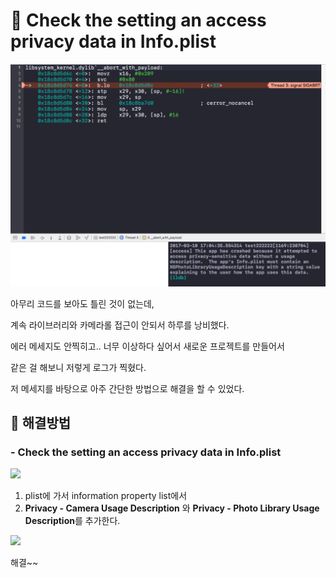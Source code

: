 # 🐥 Check the setting an access privacy data in Info.plist

![](https://github.com/baecheese/DiaryRecord/blob/master/Plan/note/Photo%20Library%20Usage%20Description/error.png?raw=true)

아무리 코드를 보아도 틀린 것이 없는데,

계속 라이브러리와 카메라롤 접근이 안되서 하루를 낭비했다.

에러 메세지도 안찍히고.. 너무 이상하다 싶어서 새로운 프로젝트를 만들어서

같은 걸 해보니 저렇게 로그가 찍혔다.

저 메세지를 바탕으로 아주 간단한 방법으로 해결을 할 수 있었다.

## 🐬 해결방법
### - Check the setting an access privacy data in Info.plist

![](https://github.com/baecheese/DiaryRecord/blob/writePage/imageBox/Plan/note/Photo%20Library%20Usage%20Description/setting.png?raw=true)


1. plist에 가서 information property list에서
2. **Privacy - Camera Usage Description** 와 **Privacy - Photo Library Usage Description**를 추가한다.

![](https://github.com/baecheese/DiaryRecord/blob/writePage/imageBox/Plan/note/Photo%20Library%20Usage%20Description/use.png)

해결~~